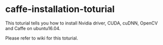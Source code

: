 # caffe-installation-toturial
This toturial tells you how to install Nvidia driver, CUDA, cuDNN, OpenCV and Caffe on ubuntu16.04. 

Please refer to wiki for this toturial.
